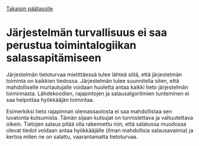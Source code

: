 [Takaisin päätasolle](./../README.md)

# Järjestelmän turvallisuus ei saa perustua toimintalogiikan salassapitämiseen

Järjestelmän tietoturvaa mietittäessä tulee lähteä siitä, että järjestelmän
toiminta on kaikkien tiedossa. Järjestelmän tulee suunnitella siten, että
mahdolliselle murtautujalle voidaan huoletta antaa kaikki tieto järjestelmän
toiminnasta. Lähdekoodien, rajapintojen ja salausalgoritmien tunteminen ei saa
helpottaa hyökkääjän toimintaa.

Esimerkiksi tieto rajapinnan olemassaolosta ei saa mahdollistaa sen luvatonta
kutsumista.  Tämän sijaan kutsujat on tunnistettava ja valtuutettava
oikein. Tietojen salaus pitää olla rakennettu niin, että salatussa muodossa
olevat tiedot voidaan antaa hyökkääjälle (ilman mahdollisia salausavaimia) ja
kertoa miten ne on salattu, vaarantamatta tietoturvaa.
